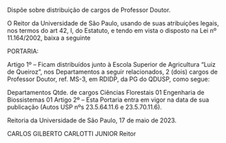Dispõe sobre distribuição de cargos de Professor Doutor.

O Reitor da Universidade de São Paulo, usando de suas atribuições legais, nos termos do art 42, I, do Estatuto, e tendo em vista o disposto na Lei nº 11.164/2002, baixa a seguinte

PORTARIA:

Artigo 1º – Ficam distribuídos junto à Escola Superior de Agricultura “Luiz de Queiroz”, nos Departamentos a seguir relacionados, 2 (dois) cargos de Professor Doutor, ref. MS-3, em RDIDP, da PG do QDUSP, como segue:

Departamentos	Qtde. de cargos
Ciências Florestais	01
Engenharia de Biossistemas	01
Artigo 2º – Esta Portaria entra em vigor na data de sua publicação (Autos USP nºs 23.5.64.11.6 e 23.5.70.11.6).

Reitoria da Universidade de São Paulo, 17 de maio de 2023.

CARLOS GILBERTO CARLOTTI JUNIOR
Reitor